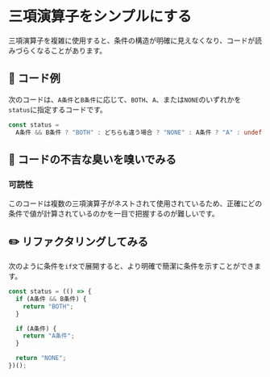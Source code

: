 # 三項演算子をシンプルにする

<div style="margin-top: 16px">
<Badge type="info" text="可読性" />
</div>

三項演算子を複雑に使用すると、条件の構造が明確に見えなくなり、コードが読みづらくなることがあります。

## 📝 コード例

次のコードは、`A条件`と`B条件`に応じて、`BOTH`、`A`、または`NONE`のいずれかを`status`に指定するコードです。

```typescript
const status =
  A条件 && B条件 ? "BOTH" : どちらも違う場合 ? "NONE" : A条件 ? "A" : undefined;
```

## 👃 コードの不吉な臭いを嗅いでみる

### 可読性

このコードは複数の三項演算子がネストされて使用されているため、正確にどの条件で値が計算されているのかを一目で把握するのが難しいです。

## ✏️ リファクタリングしてみる

次のように条件を`if文`で展開すると、より明確で簡潔に条件を示すことができます。

```typescript
const status = (() => {
  if (A条件 && B条件) {
    return "BOTH";
  }

  if (A条件) {
    return "A条件";
  }

  return "NONE";
})();
```
